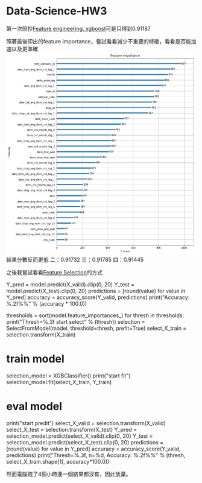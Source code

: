 # Data-Science-HW3
第一次照抄[Feature engineering, xgboost](https://www.kaggle.com/dhimananubhav/feature-engineering-xgboost)可是只得到0.91187

照著最後印出的feature importance，嘗試看看減少不重要的特徵，看看是否能加速以及更準確
![](features.png)
結果分數反而更低
二：0.91732
三：0.91785
四：0.91445


之後我嘗試看看[Feature Selection](https://machinelearningmastery.com/feature-importance-and-feature-selection-with-xgboost-in-python/)的方式

Y_pred = model.predict(X_valid).clip(0, 20)
Y_test = model.predict(X_test).clip(0, 20)
predictions = [round(value) for value in Y_pred]
accuracy = accuracy_score(Y_valid, predictions)
print("Accuracy: %.2f%%" % (accuracy * 100.0))

thresholds = sort(model.feature_importances_)
for thresh in thresholds:
  print("Thresh=%.3f start select" % (thresh))
  selection = SelectFromModel(model, threshold=thresh, prefit=True)
  select_X_train = selection.transform(X_train)
  # train model
  selection_model = XGBClassifier()
  print("start fit")
  selection_model.fit(select_X_train, Y_train)
  # eval model
  print("start predit")
  select_X_valid = selection.transform(X_valid)
  select_X_test = selection.transform(X_test)
  Y_pred = selection_model.predict(select_X_valid).clip(0, 20)
  Y_test = selection_model.predict(select_X_test).clip(0, 20)
  predictions = [round(value) for value in Y_pred]
  accuracy = accuracy_score(Y_valid, predictions)
  print("Thresh=%.3f, n=%d, Accuracy: %.2f%%" % (thresh, select_X_train.shape[1], accuracy*100.0))
  
然而電腦跑了4個小時連一個結果都沒有，因此放棄。
